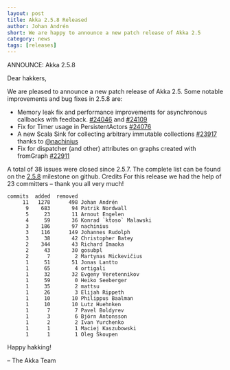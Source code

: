 ```yaml
---
layout: post
title: Akka 2.5.8 Released
author: Johan Andrén 
short: We are happy to announce a new patch release of Akka 2.5
category: news
tags: [releases]
---
```


ANNOUNCE: Akka 2.5.8

Dear hakkers,

We are pleased to announce a new patch release of Akka 2.5. Some notable improvements and bug fixes in 2.5.8 are:

 * Memory leak fix and performance improvements for asynchronous callbacks with feedback. [#24046](https://github.com/akka/akka/issues/24046) and [#24109](https://github.com/akka/akka/issues/24109)
 * Fix for Timer usage in PersistentActors [#24076](https://github.com/akka/akka/issues/24076)
 * A new Scala Sink for collecting arbitrary immutable collections [#23917](https://github.com/akka/akka/issues/23917) thanks to [@nachinius](https://github.com/nachinius)
 * Fix for dispatcher (and other) attributes on graphs created with fromGraph [#22911](https://github.com/akka/akka/issues/22911)

A total of 38 issues were closed since 2.5.7. The complete list can be found on the [2.5.8](https://github.com/akka/akka/milestone/124?closed=1) milestone on github.
Credits
For this release we had the help of 23 committers – thank you all very much!

```
commits  added  removed
     11   1278      498 Johan Andrén
      9    683       94 Patrik Nordwall
      5     23       11 Arnout Engelen
      4     59       36 Konrad `ktoso` Malawski
      3    186       97 nachinius
      3    116      149 Johannes Rudolph
      3     38       42 Christopher Batey
      2    344       43 Richard Imaoka
      2     43       30 gosubpl
      2      7        2 Martynas Mickevičius
      1     51       51 Jonas Lantto
      1     65        4 ortigali
      1     32       32 Evgeny Veretennikov
      1     59        0 Heiko Seeberger
      1     35        2 mattsu
      1     26        3 Elijah Rippeth
      1     10       10 Philippus Baalman
      1     10       10 Lutz Huehnken
      1      7        7 Pavel Boldyrev
      1      3        6 Björn Antonsson
      1      2        2 Ivan Yurchenko
      1      1        1 Maciej Kaszubowski
      1      1        1 Oleg Skovpen
```
     

Happy hakking!

– The Akka Team


